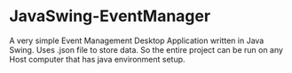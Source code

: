 # JavaSwing-EventManager
A very simple Event Management Desktop Application written in Java Swing. Uses .json file to store data. So the entire project can be run on any Host computer that has java environment setup.
